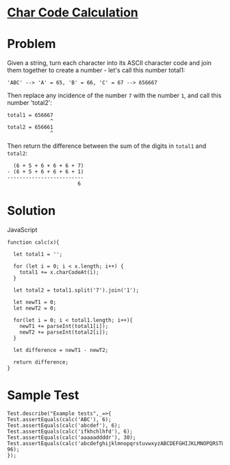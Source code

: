 # [Char Code Calculation](https://www.codewars.com/kata/57f75cc397d62fc93d000059)

# Problem

Given a string, turn each character into its ASCII character code and join them together to create a number - let's call this number total1:
```
'ABC' --> 'A' = 65, 'B' = 66, 'C' = 67 --> 656667
```
Then replace any incidence of the number ``7`` with the number ``1``, and call this number 'total2':

```
total1 = 656667
              ^
total2 = 656661
              ^
```

Then return the difference between the sum of the digits in ``total1`` and ``total2``:

```
  (6 + 5 + 6 + 6 + 6 + 7)
- (6 + 5 + 6 + 6 + 6 + 1)
-------------------------
                       6
```

# Solution
JavaScript
```JS
function calc(x){
  
  let total1 = '';

  for (let i = 0; i < x.length; i++) {
    total1 += x.charCodeAt(i);
  }

  let total2 = total1.split('7').join('1');
    
  let newT1 = 0;
  let newT2 = 0;
  
  for(let i = 0; i < total1.length; i++){
    newT1 += parseInt(total1[i]);
    newT2 += parseInt(total2[i]);
  }
  
  let difference = newT1 - newT2;

  return difference;
}
```

# Sample Test 
```JS
Test.describe("Example tests",_=>{
Test.assertEquals(calc('ABC'), 6);
Test.assertEquals(calc('abcdef'), 6);
Test.assertEquals(calc('ifkhchlhfd'), 6); 
Test.assertEquals(calc('aaaaaddddr'), 30); 
Test.assertEquals(calc('abcdefghijklmnopqrstuvwxyzABCDEFGHIJKLMNOPQRSTUVWXYZ'), 96);
});
```
